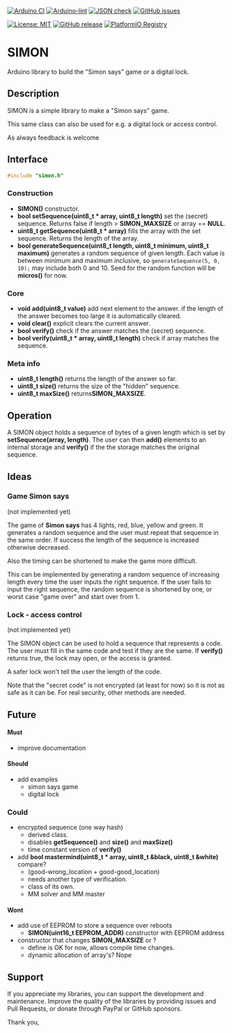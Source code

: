 
[![Arduino CI](https://github.com/RobTillaart/SIMON/workflows/Arduino%20CI/badge.svg)](https://github.com/marketplace/actions/arduino_ci)
[![Arduino-lint](https://github.com/RobTillaart/SIMON/actions/workflows/arduino-lint.yml/badge.svg)](https://github.com/RobTillaart/SIMON/actions/workflows/arduino-lint.yml)
[![JSON check](https://github.com/RobTillaart/SIMON/actions/workflows/jsoncheck.yml/badge.svg)](https://github.com/RobTillaart/SIMON/actions/workflows/jsoncheck.yml)
[![GitHub issues](https://img.shields.io/github/issues/RobTillaart/SIMON.svg)](https://github.com/RobTillaart/SIMON/issues)

[![License: MIT](https://img.shields.io/badge/license-MIT-green.svg)](https://github.com/RobTillaart/SIMON/blob/master/LICENSE)
[![GitHub release](https://img.shields.io/github/release/RobTillaart/SIMON.svg?maxAge=3600)](https://github.com/RobTillaart/SIMON/releases)
[![PlatformIO Registry](https://badges.registry.platformio.org/packages/robtillaart/library/SIMON.svg)](https://registry.platformio.org/libraries/robtillaart/SIMON)


# SIMON

Arduino library to build the "Simon says" game or a digital lock.


## Description

SIMON is a simple library to make a "Simon says" game.

This same class can also be used for e.g. a digital lock
or access control. 

As always feedback is welcome


## Interface

```cpp
#include "simon.h"
```

### Construction

- **SIMON()** constructor.
- **bool setSequence(uint8_t \* array, uint8_t length)** set the (secret) sequence.
Returns false if length > **SIMON_MAXSIZE** or array == **NULL**.
- **uint8_t getSequence(uint8_t \* array)** fills the array with the set sequence.
Returns the length of the array.
- **bool generateSequence(uint8_t length, uint8_t minimum, uint8_t maximum)** generates a
random sequence of given length. 
Each value is between minimum and maximum inclusive, so ```generateSequence(5, 0, 10);``` may include both 0 and 10.
Seed for the random function will be **micros()** for now.


### Core

- **void add(uint8_t value)** add next element to the answer.
if the length of the answer becomes too large it is automatically cleared.
- **void clear()** explicit clears the current answer.
- **bool verify()** check if the answer matches the (secret) sequence.
- **bool verify(uint8_t \* array, uint8_t length)** check if array matches the sequence.


### Meta info

- **uint8_t length()** returns the length of the answer so far.
- **uint8_t size()** returns the size of the "hidden" sequence.
- **uint8_t maxSize()** returns**SIMON_MAXSIZE**.


## Operation

A SIMON object holds a sequence of bytes of a given length which
is set by **setSequence(array, length)**.
The user can then **add()** elements to an internal storage 
and **verify()** if the the storage matches the original sequence. 


## Ideas

### Game Simon says

(not implemented yet)

The game of **Simon says** has 4 lights, red, blue, yellow and green.
It generates a random sequence and the user must repeat that sequence
in the same order. If success the length of the sequence is increased
otherwise decreased.

Also the timing can be shortened to make the game more difficult.

This can be implemented by generating a random sequence of increasing length
every time the user inputs the right sequence. 
If the user fails to input the right sequence, the random sequence is shortened 
by one, or worst case "game over" and start over from 1.


### Lock - access control

(not implemented yet)

The SIMON object can be used to hold a sequence that represents a code.
The user must fill in the same code and test if they are the same.
If **verify()** returns true, the lock may open, or the access is granted.

A safer lock won't tell the user the length of the code.

Note that the "secret code" is not encrypted (at least for now)
so it is not as safe as it can be. 
For real security, other methods are needed.


## Future

#### Must

- improve documentation

#### Should

- add examples
  - simon says game
  - digital lock

### Could

- encrypted sequence (one way hash)
  - derived class.
  - disables **getSequence()** and **size()** and **maxSize()**
  - time constant version of **verify()**
- add **bool mastermind(uint8_t \* array, uint8_t &black, uint8_t &white)** compare? 
  - (good-wrong_location + good-good_location)
  - needs another type of verification.
  - class of its own.
  - MM solver and MM master

#### Wont

- add use of EEPROM to store a sequence over reboots
  - **SIMON(uint16_t EEPROM_ADDR)** constructor with EEPROM address
- constructor that changes **SIMON_MAXSIZE** or ?
  - define is OK for now, allows compile time changes.
  - dynamic allocation of array's? Nope
  
  
## Support

If you appreciate my libraries, you can support the development and maintenance.
Improve the quality of the libraries by providing issues and Pull Requests, or
donate through PayPal or GitHub sponsors.

Thank you,
